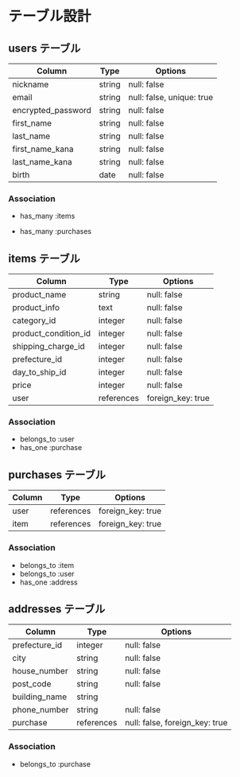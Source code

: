 	
# テーブル設計

## users テーブル

| Column                | Type   | Options                   |
| --------------------- | ------ | ------------------------- |
| nickname              | string | null: false               |
| email                 | string | null: false, unique: true |
| encrypted_password    | string | null: false               |
| first_name            | string | null: false               |
| last_name             | string | null: false               |
| first_name_kana       | string | null: false               |
| last_name_kana        | string | null: false               |
| birth                 | date   | null: false               |

### Association

- has_many :items

- has_many :purchases

##  items テーブル

| Column               | Type       | Options               |
| -------------------- | ------     | --------------------- |
| product_name        | string     | null: false           |
| product_info        | text       | null: false           |
| category_id          | integer    | null: false           |
| product_condition_id | integer    | null: false           |
| shipping_charge_id   | integer    | null: false           |
| prefecture_id        | integer    | null: false           |
| day_to_ship_id       | integer    | null: false           |
| price                | integer    | null: false           |
| user                 | references | foreign_key: true     |

### Association

- belongs_to :user
- has_one :purchase

## purchases テーブル

| Column   | Type       | Options           |
| ---------| ---------- | ------------------|
| user     | references | foreign_key: true |
| item     | references | foreign_key: true |

### Association

- belongs_to :item
- belongs_to :user
- has_one :address

## addresses テーブル

| Column         | Type       | Options     |
| ---------------| -----------| ------------|
| prefecture_id  | integer    | null: false |                               
| city           | string     | null: false |
| house_number   | string     | null: false |
| post_code      | string     | null: false |
| building_name  | string     |             |
| phone_number   | string     | null: false |
| purchase      | references | null: false, foreign_key: true |
### Association

- belongs_to :purchase
